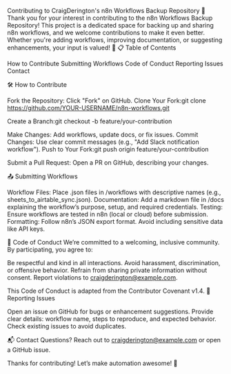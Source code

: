 Contributing to CraigDerington's n8n Workflows Backup Repository 🤝
Thank you for your interest in contributing to the n8n Workflows Backup Repository! This project is a dedicated space for backing up and sharing n8n workflows, and we welcome contributions to make it even better. Whether you're adding workflows, improving documentation, or suggesting enhancements, your input is valued! 🚀
📋 Table of Contents

How to Contribute
Submitting Workflows
Code of Conduct
Reporting Issues
Contact

🛠️ How to Contribute

Fork the Repository: Click "Fork" on GitHub.
Clone Your Fork:git clone https://github.com/YOUR-USERNAME/n8n-workflows.git


Create a Branch:git checkout -b feature/your-contribution


Make Changes: Add workflows, update docs, or fix issues.
Commit Changes: Use clear commit messages (e.g., "Add Slack notification workflow").
Push to Your Fork:git push origin feature/your-contribution


Submit a Pull Request: Open a PR on GitHub, describing your changes.

📤 Submitting Workflows

Workflow Files: Place .json files in /workflows with descriptive names (e.g., sheets_to_airtable_sync.json).
Documentation: Add a markdown file in /docs explaining the workflow’s purpose, setup, and required credentials.
Testing: Ensure workflows are tested in n8n (local or cloud) before submission.
Formatting: Follow n8n’s JSON export format. Avoid including sensitive data like API keys.

🤝 Code of Conduct
We’re committed to a welcoming, inclusive community. By participating, you agree to:

Be respectful and kind in all interactions.
Avoid harassment, discrimination, or offensive behavior.
Refrain from sharing private information without consent.
Report violations to craigderington@example.com.

This Code of Conduct is adapted from the Contributor Covenant v1.4.
🐛 Reporting Issues

Open an issue on GitHub for bugs or enhancement suggestions.
Provide clear details: workflow name, steps to reproduce, and expected behavior.
Check existing issues to avoid duplicates.

📬 Contact
Questions? Reach out to craigderington@example.com or open a GitHub issue.

Thanks for contributing! Let’s make automation awesome! 🌟
